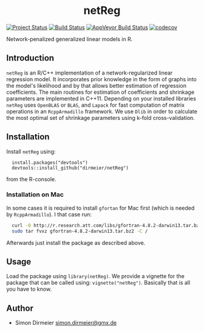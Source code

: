 <h1 align="center"> netReg </h1>

[![Project Status](http://www.repostatus.org/badges/latest/active.svg)](http://www.repostatus.org/#active)
[![Build Status](https://travis-ci.org/dirmeier/netReg.svg?branch=master)](https://travis-ci.org/dirmeier/netReg)
[![AppVeyor Build Status](https://ci.appveyor.com/api/projects/status/github/dirmeier/netReg?branch=master&svg=true)](https://ci.appveyor.com/project/dirmeier/netReg)
[![codecov](https://codecov.io/gh/dirmeier/netReg/branch/master/graph/badge.svg)](https://codecov.io/gh/dirmeier/netReg)

Network-penalized generalized linear models in R.

## Introduction

`netReg` is an R/C++ implementation of a network-regularized linear regression model. It incorporates prior knowledge in the form of graphs into the model's likelihood and by that allows better estimation of regression coefficients. The main routines for estimation of coefficients and shrinkage parameters are implemented in C++11. Depending on your installed libraries `netReg` uses `OpenBLAS` or `BLAS`, and `Lapack` for fast computation of matrix operations in an `RcppArmadillo` framework. We use `Dlib` in order to calculate the most optimal set of shrinkage parameters using k-fold cross-validation.

## Installation
 
Install `netReg` using:

```{r}
  install.packages("devtools")
  devtools::install_github("dirmeier/netReg") 
```
from the R-console.

### Installation on Mac

In some cases it is required to install `gfortan` for Mac first (which is needed by `RcppArmadillo`). I that case run:

```sh
  curl -O http://r.research.att.com/libs/gfortran-4.8.2-darwin13.tar.bz2
  sudo tar fvxz gfortran-4.8.2-darwin13.tar.bz2 -C /
```

Afterwards just install the package as described above.

## Usage

Load the package using `library(netReg)`. We provide a vignette for the package that can be called using: `vignette("netReg")`.
Basically that is all you have to know.

## Author

* Simon Dirmeier <a href="mailto:simon.dirmeier@gmx.de">simon.dirmeier@gmx.de</a>
